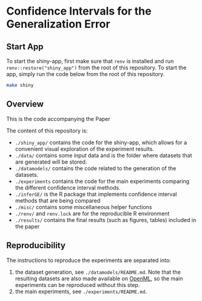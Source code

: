 # Confidence Intervals for the Generalization Error

## Start App

To start the shiny-app, first make sure that `renv` is installed and run `renv::restore("shiny_app")` from the root of this repository.
To start the app, simply run the code below from the root of this repository.

```bash
make shiny
```

## Overview

This is the code accompanying the Paper <TODO></TODO>

The content of this repository is:

* `./shiny_app/` contains the code for the shiny-app, which allows for a convenient visual exploration of the experiment results.
* `./data/` contains some input data and is the folder where datasets that are generated will be stored.
* `./datamodels/` contains the code related to the generation of the datasets.
* `./experiments` contains the code for the main experiments comparing the different confidence interval methods.
* `./inferGE/` is the R package that implements confidence interval methods that are being compared
* `./misc/` contains some miscellaneous helper functions
* `./renv/` and `renv.lock` are for the reproducible R environment
* `./results/` contains the final results (such as figures, tables) included in the paper


## Reproducibility

The instructions to reproduce the experiments are separated into:
1. the dataset generation, see `./datamodels/README.md`. Note that the resulting datasets are also made available on
   [OpenML](https://openml.org), so the main experiments can be reproduced without this step.
1. the main experiments, see `./experiments/README.md`.
